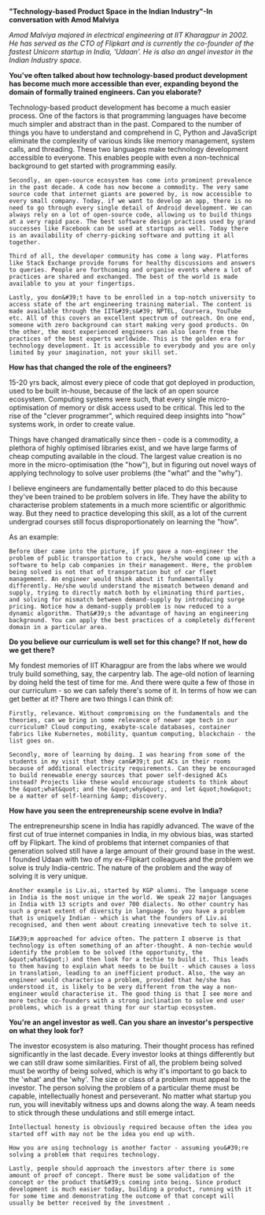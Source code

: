 
**&quot;Technology-based Product Space in the Indian Industry&quot;-In conversation with Amod Malviya**

_Amod Malviya majored in electrical engineering at IIT Kharagpur in 2002. He has served as the CTO of Flipkart and is currently the co-founder of the fastest Unicorn startup in India, &#39;Udaan&#39;. He is also an angel investor in the Indian Industry space._

**You&#39;ve often talked about how technology-based product development has become much more accessible than ever, expanding beyond the domain of formally trained engineers. Can you elaborate?**

Technology-based product development has become a much easier process. One of the factors is that programming languages have become much simpler and abstract than in the past. Compared to the number of things you have to understand and comprehend in C, Python and JavaScript eliminate the complexity of various kinds like memory management, system calls, and threading. These two languages make technology development accessible to everyone. This enables people with even a non-technical background to get started with programming easily.

    Secondly, an open-source ecosystem has come into prominent prevalence in the past decade. A code has now become a commodity. The very same source code that internet giants are powered by, is now accessible to every small company. Today, if we want to develop an app, there is no need to go through every single detail of Android development. We can always rely on a lot of open-source code, allowing us to build things at a very rapid pace. The best software design practices used by grand successes like Facebook can be used at startups as well. Today there is an availability of cherry-picking software and putting it all together.

    Third of all, the developer community has come a long way. Platforms like Stack Exchange provide forums for healthy discussions and answers to queries. People are forthcoming and organise events where a lot of practices are shared and exchanged. The best of the world is made available to you at your fingertips.

    Lastly, you don&#39;t have to be enrolled in a top-notch university to access state of the art engineering training material. The content is made available through the IIT&#39;s&#39; NPTEL, Coursera, YouTube etc. All of this covers an excellent spectrum of outreach. On one end, someone with zero background can start making very good products. On the other, the most experienced engineers can also learn from the practices of the best experts worldwide. This is the golden era for technology development. It is accessible to everybody and you are only limited by your imagination, not your skill set.

**How has that changed the role of the engineers?**

15-20 yrs back, almost every piece of code that got deployed in production, used to be built in-house, because of the lack of an open source ecosystem. Computing systems were such, that every single micro-optimisation of memory or disk access used to be critical. This led to the rise of the &quot;clever programmer&quot;, which required deep insights into &quot;how&quot; systems work, in order to create value.

Things have changed dramatically since then - code is a commodity, a plethora of highly optimised libraries exist, and we have large farms of cheap computing available in the cloud. The largest value creation is no more in the micro-optimisation (the &quot;how&quot;), but in figuring out novel ways of applying technology to solve user problems (the &quot;what&quot; and the &quot;why&quot;).

I believe engineers are fundamentally better placed to do this because they&#39;ve been trained to be problem solvers in life. They have the ability to characterise problem statements in a much more scientific or algorithmic way. But they need to practice developing this skill, as a lot of the current undergrad courses still focus disproportionately on learning the &quot;how&quot;.

 As an example:

    Before Uber came into the picture, if you gave a non-engineer the problem of public transportation to crack, he/she would come up with a software to help cab companies in their management. Here, the problem being solved is not that of transportation but of car fleet management. An engineer would think about it fundamentally differently. He/she would understand the mismatch between demand and supply, trying to directly match both by eliminating third parties, and solving for mismatch between demand-supply by introducing surge pricing. Notice how a demand-supply problem is now reduced to a dynamic algorithm. That&#39;s the advantage of having an engineering background. You can apply the best practices of a completely different domain in a particular area.



**Do you believe our curriculum is well set for this change? If not, how do we get there?**

My fondest memories of IIT Kharagpur are from the labs where we would truly build something, say,  the carpentry lab. The age-old notion of learning by doing held the test of time for me. And there were quite a few of those in our curriculum - so we can safely there&#39;s some of it. In terms of how we can get better at it? There are two things I can think of:

    Firstly, relevance. Without compromising on the fundamentals and the theories, can we bring in some relevance of newer age tech in our curriculum? Cloud computing, exabyte-scale databases, container fabrics like Kubernetes, mobility, quantum computing, blockchain - the list goes on.

    Secondly, more of learning by doing. I was hearing from some of the students in my visit that they can&#39;t put ACs in their rooms because of additional electricity requirements. Can they be encouraged to build renewable energy sources that power self-designed ACs instead? Projects like these would encourage students to think about the &quot;what&quot; and the &quot;why&quot;, and let &quot;how&quot; be a matter of self-learning &amp; discovery.

**How have you seen the entrepreneurship scene evolve in India?**

The entrepreneurship scene in India has rapidly advanced. The wave of the first cut of true internet companies in India, in my obvious bias, was started off by Flipkart. The kind of problems that internet companies of that generation solved still have a large amount of their ground base in the west. I founded Udaan with two of my ex-Flipkart colleagues and the problem we solve is truly India-centric. The nature of the problem and the way of solving it is very unique.

    Another example is Liv.ai, started by KGP alumni. The language scene in India is the most unique in the world. We speak 22 major languages in India with 13 scripts and over 700 dialects. No other country has such a great extent of diversity in language. So you have a problem that is uniquely Indian - which is what the founders of Liv.ai recognised, and then went about creating innovative tech to solve it.

    I&#39;m approached for advice often. The pattern I observe is that technology is often something of an after-thought. A non-techie would identify the problem to be solved (the opportunity, the &quot;what&quot;) and then look for a techie to build it. This leads to them having to explain what needs to be built - which causes a loss in translation, leading to an inefficient product. Also, the way an engineer would characterise a problem, provided that he/she has understood it, is likely to be very different from the way a non-engineer would characterise it. The good thing is that I see more and more techie co-founders with a strong inclination to solve end user problems, which is a great thing for our startup ecosystem.

**You&#39;re an angel investor as well. Can you share an investor&#39;s perspective on what they look for?**

The investor ecosystem is also maturing. Their thought process has refined significantly in the last decade. Every investor looks at things differently but we can still draw some similarities. First of all, the problem being solved must be worthy of being solved, which is why it&#39;s important to go back to the &#39;what&#39; and the &#39;why&#39;. The size or class of a problem must appeal to the investor. The person solving the problem of a particular theme must be capable, intellectually honest and perseverant. No matter what startup you run, you will inevitably witness ups and downs along the way. A team needs to stick through these undulations and still emerge intact.

    Intellectual honesty is obviously required because often the idea you started off with may not be the idea you end up with.

    How you are using technology is another factor - assuming you&#39;re solving a problem that requires technology.

    Lastly, people should approach the investors after there is some amount of proof of concept. There must be some validation of the concept or the product that&#39;s coming into being. Since product development is much easier today, building a product, running with it for some time and demonstrating the outcome of that concept will usually be better received by the investment .
